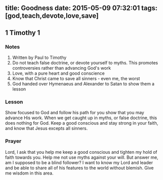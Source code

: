 title: Goodness
date: 2015-05-09 07:32:01
tags: [god,teach,devote,love,save]
---

## 1 Timothy 1

### Notes

1. Written by Paul to Timothy
2. Do not teach false doctrine, or devote yourself to myths. This promotes controversies rather than advancing God's work
3. Love, with a pure heart and good conscience
4. Know that Christ came to save all sinners - even me, the worst
5. God handed over Hymenaeus and Alexander to Satan to show them a lesson

### Lesson

Show focused to God and follow his path for you show that you may advance His work. When we get caught up in myths, or false doctrine, this does nothing for God. Keep a good conscious and stay strong in your faith, and know that Jesus excepts all sinners.

### Prayer

Lord, I ask that you help me keep a good conscious and tighten my hold of faith towards you. Help me not use myths against your will. But answer me, am I supposed to be a blind follower? I want to know my Lord and leader and be able to share all of his features to the world without blemish. Give me wisdom in this area.